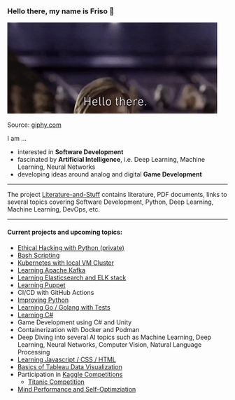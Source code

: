 ### Hello there, my name is Friso 👋

![alt text](./giphy-hello-there.gif)

Source: [giphy.com](https://giphy.com/gifs/starwars-star-wars-episode-3-xTiIzJSKB4l7xTouE8)

<!--
**FOehlschlaeger/FOehlschlaeger** is a ✨ _special_ ✨ repository because its `README.md` (this file) appears on your GitHub profile.

Here are some ideas to get you started:

- 🔭 I’m currently working on ...
- 🌱 I’m currently learning ...
- 👯 I’m looking to collaborate on ...
- 🤔 I’m looking for help with ...
- 💬 Ask me about ...
- 📫 How to reach me: ...
- 😄 Pronouns: ...
- ⚡ Fun fact: ...
-->
I am ...
- interested in **Software Development**
- fascinated by **Artificial Intelligence**, i.e. Deep Learning, Machine Learning, Neural Networks
- developing ideas around analog and digital **Game Development**

---
The project [Literature-and-Stuff](https://github.com/FOehlschlaeger/Literature-and-Stuff) contains literature, PDF documents, links to several topics covering Software Development, Python, Deep Learning, Machine Learning, DevOps, etc.

---
#### Current projects and upcoming topics:
- [Ethical Hacking with Python (private)](https://github.com/FOehlschlaeger/udemy-ethical-hacking-python)
- [Bash Scripting](https://github.com/FOehlschlaeger/Learn-Bash-Scripting)
- [Kubernetes with local VM Cluster](https://github.com/FOehlschlaeger/Learning-Kubernetes)
- [Learning Apache Kafka](https://github.com/FOehlschlaeger/Learning-Kafka)
- [Learning Elasticsearch and ELK stack](https://github.com/FOehlschlaeger/Learning-Elastic)
- [Learning Puppet](https://github.com/FOehlschlaeger/Learning-Puppet)
- CI/CD with GitHub Actions
- [Improving Python](https://github.com/FOehlschlaeger/Improving-Python)
- [Learning Go / Golang with Tests](https://github.com/FOehlschlaeger/Learn-Go-with-Tests)
- [Learning C#](https://github.com/FOehlschlaeger/Learning-C-Sharp)
- Game Development using C# and Unity
- Containerization with Docker and Podman
- Deep Diving into several AI topics such as Machine Learning, Deep Learning, Neural Networks, Computer Vision, Natural Language Processing
- [Learning Javascript / CSS / HTML](https://github.com/FOehlschlaeger/Learning-Javascript-CSS-HTML)
- [Basics of Tableau Data Visualization](https://github.com/FOehlschlaeger/udemy-tableau-fundamentals-of-data-visualization)
- Participation in [Kaggle Competitions](https://www.kaggle.com/)
  - [Titanic Competition](https://github.com/FOehlschlaeger/Kaggle_Titanic)
- [Mind Performance and Self-Optimziation](https://github.com/FOehlschlaeger/Mind-and-Memory)
